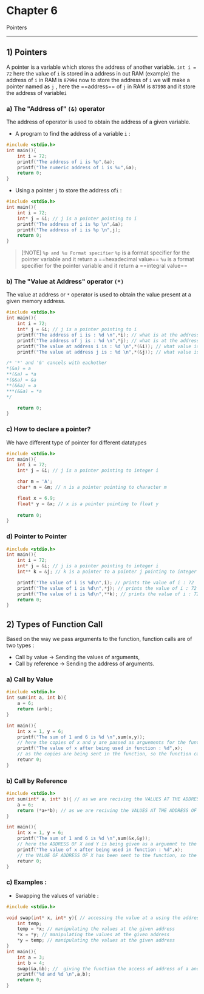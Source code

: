 # Chapter 6
Pointers

---
## 1) Pointers

A pointer is a variable which stores the address of another variable.
`int i = 72`
here the value of `i` is stored in a address in out RAM (example) the address of `i` in RAM is `87994` 
now to store the address of `i` we will make a pointer named as `j` , here the ==address== of `j` in RAM is `87998` and it store the address of variable`i`

### a) The "Address of" `(&)` operator

The address of operator is used to obtain the address of a given variable.

- A program to find the address of a variable `i` :
```c
#include <stdio.h>
int main(){
	int i = 72;
	printf("The address of i is %p",&a);
	printf("The numeric address of i is %u",&a);
	return 0;
}
```
- Using a pointer `j` to store the address of`i` :
```c
#include <stdio.h>
int main(){
	int i = 72;
	int* j = &i; // j is a pointer pointing to i
	printf("The address of i is %p \n",&a);
	printf("The address of i is %p \n",j);
	return 0;
}
```

> [!NOTE] `%p and %u Format specifier`
> `%p` is a format specifier for the pointer variable and it return a ==hexadecimal value==
> `%u` is a format specifier for the pointer variable and it return a ==integral value==

### b) The "Value at Address" operator `(*)`

The value at address or `*` operator is used to obtain the value present at a given memory address.
```c
#include <stdio.h>
int main(){
	int i = 72;
	int* j = &i; // j is a pointer pointing to i
	printf("The address of i is : %d \n",*i); // what is at the address of i
	printf("The address of j is : %d \n",*j); // what is at the address of j
	printf("The value at address i is : %d \n",*(&i)); // what value is at the address of i // 72
	printf("The value at address j is : %d \n",*(&j)); // what value is at the address of j // 87994 (as it stores the address of i)

/* '*' and '&' cancels with eachother
*(&a) = a		
**(&a) = *a		
*(&&a) = &a		
**(&&a) = a		
***(&&a) = *a
*/

	return 0;
}
```

### c) How to declare a pointer?

We have different type of pointer for different datatypes
```c
#include <stdio.h>
int main(){
	int i = 72;
	int* j = &i; // j is a pointer pointing to integer i

	char m = 'A';
	char* n = &m; // n is a pointer pointing to character m

	float x = 6.9;
	float* y = &x; // x is a pointer pointing to float y
	
	return 0;
}
```

### d) Pointer to Pointer


```c
#include <stdio.h>
int main(){
	int i = 72;
	int* j = &i; // j is a pointer pointing to integer i
	int** k = &j; // k is a pointer to a pointer j pointing to integer i

	printf("The value of i is %d\n",i); // prints the value of i : 72
	printf("The value of i is %d\n",*j); // prints the value of i : 72
	printf("The value of i is %d\n",**k); // prints the value of i : 72
	return 0;
}
```

## 2) Types of Function Call

Based on the way we pass arguments to the function, function calls are of two types :
- Call by value -> Sending the values of arguments,
- Call by reference -> Sending the address of arguments.

### a) Call by Value

```c
#include <stdio.h>
int sum(int a, int b){
	a = 6;
	return (a+b);
}

int main(){
	int x = 1, y = 6;
	printf("The sum of 1 and 6 is %d \n",sum(x,y)); 
	// here the copies of x and y are passed as arguements for the funtion sum()
	printf("The value of x after being used in function : %d",x);
	// as the copies are being sent in the function, so the function can't change the value of x and y
	retunr 0;
}
```

### b) Call by Reference

```c
#include <stdio.h>
int sum(int* a, int* b){ // as we are reciving the VALUES AT THE ADDRESS OF X and Y we need to use the similar datatype (adding (*))
	a = 6;
	return (*a+*b); // as we are reciving the VALUES AT THE ADDRESS OF X and Y we need to return the similar datatype (adding (*))
}

int main(){
	int x = 1, y = 6;
	printf("The sum of 1 and 6 is %d \n",sum(&x,&y)); 
	// here the ADDRESS OF X and Y is being given as a arguemnt to the function sum()
	printf("The value of x after being used in function : %d",x);
	// the VALUE OF ADDRESS OF X has been sent to the function, so the function can manipulate the value the way it wants
	retunr 0;
}
```

### c) Examples :

- Swapping the values of variable :
```c
#include <stdio.h>

void swap(int* x, int* y){ // accessing the value at a using the address of a given by the arguments
	int temp;
	temp = *x; // manipulating the values at the given address
	*x = *y; // manipulating the values at the given address
	*y = temp; // manipulating the values at the given address
}
int main(){
	int a = 3;
	int b = 4;
	swap(&a,&b); //  giving the function the access of address of a and b
	printf("%d and %d \n",a,b);
	return 0;
}
```

